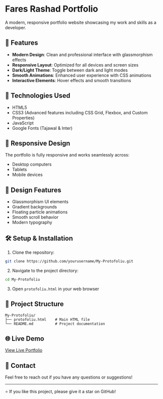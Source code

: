 # Fares Rashad Portfolio

A modern, responsive portfolio website showcasing my work and skills as a developer.

## 🌟 Features

- **Modern Design**: Clean and professional interface with glassmorphism effects
- **Responsive Layout**: Optimized for all devices and screen sizes
- **Dark/Light Theme**: Toggle between dark and light modes
- **Smooth Animations**: Enhanced user experience with CSS animations
- **Interactive Elements**: Hover effects and smooth transitions

## 🚀 Technologies Used

- HTML5
- CSS3 (Advanced features including CSS Grid, Flexbox, and Custom Properties)
- JavaScript
- Google Fonts (Tajawal & Inter)

## 📱 Responsive Design

The portfolio is fully responsive and works seamlessly across:

- Desktop computers
- Tablets
- Mobile devices

## 🎨 Design Features

- Glassmorphism UI elements
- Gradient backgrounds
- Floating particle animations
- Smooth scroll behavior
- Modern typography

## 🛠️ Setup & Installation

1. Clone the repository:

```bash
git clone https://github.com/yourusername/My-Protofoliu.git
```

2. Navigate to the project directory:

```bash
cd My-Protofoliu
```

3. Open `protofoliu.html` in your web browser

## 📂 Project Structure

```
My-Protofoliu/
├── protofoliu.html    # Main HTML file
└── README.md          # Project documentation
```

## 🌐 Live Demo

[View Live Portfolio](https://yourusername.github.io/My-Protofoliu/)

## 📧 Contact

Feel free to reach out if you have any questions or suggestions!

---

⭐ If you like this project, please give it a star on GitHub!
